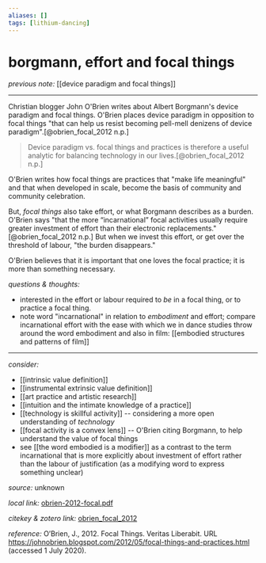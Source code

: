 ```yaml
---
aliases: []
tags: [lithium-dancing]
---
```


# borgmann, effort and focal things

_previous note:_ [[device paradigm and focal things]]

---

Christian blogger John O'Brien writes about Albert Borgmann's device paradigm and focal things. O'Brien places device paradigm in opposition to focal things "that can help us resist becoming pell-mell denizens of device paradigm".[@obrien_focal_2012 n.p.]



>Device paradigm vs. focal things and practices is therefore a useful analytic for balancing technology in our lives.[@obrien_focal_2012 n.p.]

O'Brien writes how focal things are practices that "make life meaningful" and that when developed in scale, become the basis of community and community celebration.

But, _focal things_ also take effort, or what Borgmann describes as a burden. O'Brien says "that the more “incarnational” focal activities usually require greater investment of effort than their electronic replacements."[@obrien_focal_2012 n.p.] But when we invest this effort, or get over the threshold of labour, "the burden disappears."

O'Brien believes that it is important that one loves the focal practice; it is more than something necessary. 

_questions & thoughts:_

- interested in the effort or labour required to _be_ in a focal thing, or to practice a focal thing. 
- note word "incarnational" in relation to _embodiment_ and effort; compare incarnational effort with the ease with which we in dance studies throw around the word embodiment and also in film: [[embodied structures and patterns of film]]

--- 

_consider:_

- [[intrinsic value definition]]
- [[instrumental extrinsic value definition]]
- [[art practice and artistic research]]
- [[intuition and the intimate knowledge of a practice]]
- [[technology is skillful activity]] -- considering a more open understanding of _technology_
- [[focal activity is a convex lens]] -- O'Brien citing Borgmann, to help understand the value of focal things
- see [[the word embodied is a modifier]] as a contrast to the term incarnational that is more explicitly about investment of effort rather than the labour of justification (as a modifying word to express something unclear)


_source:_ unknown

_local link:_ [obrien-2012-focal.pdf](hook://file/lruQjiiPy?p=c2tlbGxpcy9Eb3dubG9hZHM=&n=obrien-2012-focal.pdf)

_citekey & zotero link:_ [obrien_focal_2012](zotero://select/items/1_I9KXLKMB)

_reference:_ O’Brien, J., 2012. Focal Things. Veritas Liberabit. URL <https://johnobrien.blogspot.com/2012/05/focal-things-and-practices.html> (accessed 1 July 2020).


